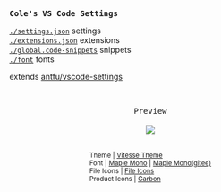 <samp><b>Cole's VS Code Settings</b></samp>

[`./settings.json`](./settings.json) settings<br>
[`./extensions.json`](./extensions.json) extensions<br>
[`./global.code-snippets`](./global.code-snippets) snippets<br>
[`./font`](./font) fonts

extends [antfu/vscode-settings](https://github.com/antfu/vscode-settings)

<br>
<p align="center">
  <samp>Preview</samp><br><br>
  <img src="https://user-images.githubusercontent.com/23058788/188406267-5f4967f6-c6f8-44e2-9651-a74c4cdde6c3.png" />
</p>
<br>
<div style="display: flex;justify-content: center">
  <sub>
    Theme | <a href="https://github.com/antfu/vscode-theme-vitesse">Vitesse Theme</a><br>
    Font | <a href="https://github.com/subframe7536/Maple-font">Maple Mono</a> | <a href="https://gitee.com/subframe7536">Maple Mono(gitee)</a><br>
    File Icons | <a href="https://marketplace.visualstudio.com/items?itemName=file-icons.file-icons">File Icons</a><br>
    Product Icons | <a href="https://github.com/antfu/vscode-icons-carbon">Carbon</a>
  </sub>
</div>